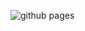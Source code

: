 ![github pages](https://github.com/niekbeckers/nieks-website/workflows/github%20pages/badge.svg?branch=main)
